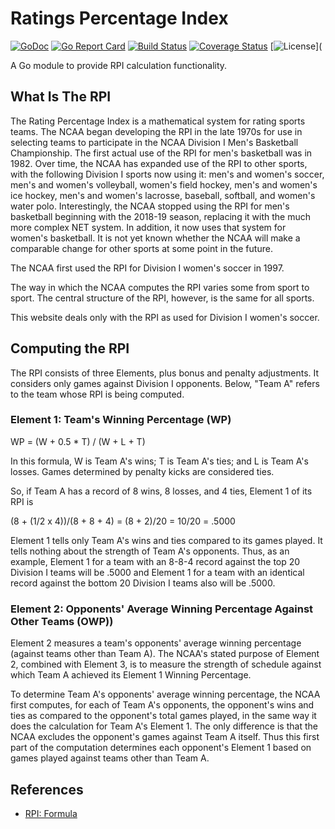 # Ratings Percentage Index
    
[![GoDoc](https://godoc.org/github.com/levidurfee/rpi?status.svg)](https://godoc.org/github.com/levidurfee/rpi)
[![Go Report Card](https://goreportcard.com/badge/github.com/levidurfee/rpi)](https://goreportcard.com/report/github.com/levidurfee/rpi)
[![Build Status](https://travis-ci.org/levidurfee/rpi.svg?branch=master)](https://travis-ci.org/levidurfee/rpi)
[![Coverage Status](https://coveralls.io/repos/github/levidurfee/rpi/badge.svg?branch=master)](https://coveralls.io/github/levidurfee/rpi?branch=master)
[![License](https://img.shields.io/badge/license-MIT-blue.svg)](

A Go module to provide RPI calculation functionality.

## What Is The RPI

The Rating Percentage Index is a mathematical system for rating sports teams.  The NCAA began developing the RPI in the late 1970s for use in selecting teams to participate in the NCAA Division I Men's Basketball Championship.  The first actual use of the RPI for men's basketball was in 1982.  Over time, the NCAA has expanded use of the RPI to other sports, with the following Division I sports now using it: men's and women's soccer, men's and women's volleyball, women's field hockey, men's and women's ice hockey, men's and women's lacrosse, baseball, softball, and women's water polo.  Interestingly, the NCAA stopped using the RPI for men's basketball beginning with the 2018-19 season, replacing it with the much more complex NET system.  In addition, it now uses that system for women's basketball.  It is not yet known whether the NCAA will make a comparable change for other sports at some point in the future.

The NCAA first used the RPI for Division I women's soccer in 1997.

The way in which the NCAA computes the RPI varies some from sport to sport.  The central structure of the RPI, however, is the same for all sports.

This website deals only with the RPI as used for Division I women's soccer.

## Computing the RPI

The RPI consists of three Elements, plus bonus and penalty adjustments.  It considers only games against Division I opponents.  Below, "Team A" refers to the team whose RPI is being computed.

### Element 1:  Team's Winning Percentage (WP)

WP = (W + 0.5 * T) / (W + L + T)

In this formula, W is Team A's wins; T is Team A's ties; and L is Team A's losses.  Games determined by penalty kicks are considered ties.

So, if Team A has a record of 8 wins, 8 losses, and 4 ties, Element 1 of its RPI is

(8 + (1/2 x 4))/(8 + 8 + 4) = (8 + 2)/20 = 10/20 = .5000

Element 1 tells only Team A's wins and ties compared to its games played.  It tells nothing about the strength of Team A's opponents.  Thus, as an example, Element 1 for a team with an 8-8-4 record against the top 20 Division I teams will be .5000 and Element 1 for a team with an identical record against the bottom 20 Division I teams also will be .5000.

### Element 2: Opponents' Average Winning Percentage Against Other Teams (OWP))

Element 2 measures a team's opponents'  average winning percentage (against teams other than Team A).  The NCAA's stated purpose of Element 2, combined with Element 3, is to measure the strength of schedule against which Team A achieved its Element 1 Winning Percentage.

To determine Team A's opponents' average winning percentage, the NCAA first computes, for each of Team A's opponents, the opponent's wins and ties as compared to the opponent's total games played, in the same way it does the calculation for Team A's Element 1.  The only difference is that the NCAA excludes the opponent's games against Team A itself.  Thus this first part of the computation determines each opponent's Element 1 based on games played against teams other than Team A.

## References

* [RPI: Formula](https://sites.google.com/site/rpifordivisioniwomenssoccer/rpi-formula)